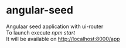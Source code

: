 # angular-seed
Angulaar seed application with ui-router  
To launch execute *npm start*  
It will be available on [http://localhost:8000/app](http://localhost:8000/app)
